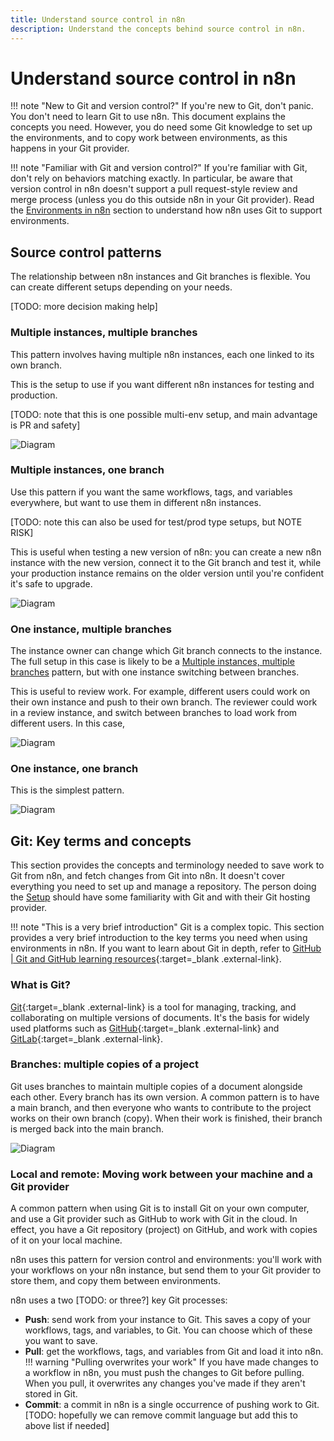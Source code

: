 ```yaml
---
title: Understand source control in n8n
description: Understand the concepts behind source control in n8n.
---
```


# Understand source control in n8n


!!! note "New to Git and version control?"
	If you're new to Git, don't panic. You don't need to learn Git to use n8n. This document explains the concepts you need. However, you do need some Git knowledge to set up the environments, and to copy work between environments, as this happens in your Git provider.

!!! note "Familiar with Git and version control?"
	If you're familiar with Git, don't rely on behaviors matching exactly. In particular, be aware that version control in n8n doesn't support a pull request-style review and merge process (unless you do this outside n8n in your Git provider). Read the [Environments in n8n](#environments-in-n8n) section to understand how n8n uses Git to support environments.

## Source control patterns

The relationship between n8n instances and Git branches is flexible. You can create different setups depending on your needs. 

[TODO: more decision making help]

### Multiple instances, multiple branches

This pattern involves having multiple n8n instances, each one linked to its own branch. 

This is the setup to use if you want different n8n instances for testing and production.

[TODO: note that this is one possible multi-env setup, and main advantage is PR and safety]

![Diagram](/_images/environments/vc-multi-multi.png)

### Multiple instances, one branch

Use this pattern if you want the same workflows, tags, and variables everywhere, but want to use them in different n8n instances. 

[TODO: note this can also be used for test/prod type setups, but NOTE RISK]

This is useful when testing a new version of n8n: you can create a new n8n instance with the new version, connect it to the Git branch and test it, while your production instance remains on the older version until you're confident it's safe to upgrade.

![Diagram](/_images/environments/vc-multi-one.png)

### One instance, multiple branches

The instance owner can change which Git branch connects to the instance. The full setup in this case is likely to be a [Multiple instances, multiple branches](#multiple-instances-multiple-branches) pattern, but with one instance switching between branches.

This is useful to review work. For example, different users could work on their own instance and push to their own branch. The reviewer could work in a review instance, and switch between branches to load work from different users. In this case, 

![Diagram](/_images/environments/vc-one-multi.png)

### One instance, one branch

This is the simplest pattern.

![Diagram](/_images/environments/vc-one-one.png)

## Git: Key terms and concepts

This section provides the concepts and terminology needed to save work to Git from n8n, and fetch changes from Git into n8n. It doesn't cover everything you need to set up and manage a repository. The person doing the [Setup](/environments/version-control/setup/) should have some familiarity with Git and with their Git hosting provider.

!!! note "This is a very brief introduction"
	Git is a complex topic. This section provides a very brief introduction to the key terms you need when using environments in n8n. If you want to learn about Git in depth, refer to [GitHub | Git and GitHub learning resources](https://docs.github.com/en/get-started/quickstart/git-and-github-learning-resources){:target=_blank .external-link}.

### What is Git?

[Git](https://git-scm.com/){:target=_blank .external-link} is a tool for managing, tracking, and collaborating on multiple versions of documents. It's the basis for widely used platforms such as [GitHub](https://github.com/){:target=_blank .external-link} and [GitLab](https://about.gitlab.com/){:target=_blank .external-link}.

### Branches: multiple copies of a project

Git uses branches to maintain multiple copies of a document alongside each other. Every branch has its own version. A common pattern is to have a main branch, and then everyone who wants to contribute to the project works on their own branch (copy). When their work is finished, their branch is merged back into the main branch.

![Diagram](/_images/environments/simple-git-branch.png)

### Local and remote: Moving work between your machine and a Git provider

A common pattern when using Git is to install Git on your own computer, and use a Git provider such as GitHub to work with Git in the cloud. In effect, you have a Git repository (project) on GitHub, and work with copies of it on your local machine.

n8n uses this pattern for version control and environments: you'll work with your workflows on your n8n instance, but send them to your Git provider to store them, and copy them between environments.

n8n uses a two [TODO: or three?] key Git processes:

* **Push**: send work from your instance to Git. This saves a copy of your workflows, tags, and variables, to Git. You can choose which of these you want to save.
* **Pull**: get the workflows, tags, and variables from Git and load it into n8n. 
	!!! warning "Pulling overwrites your work"
		If you have made changes to a workflow in n8n, you must push the changes to Git before pulling. When you pull, it overwrites any changes you've made if they aren't stored in Git.
* **Commit**: a commit in n8n is a single occurrence of pushing work to Git. [TODO: hopefully we can remove commit language but add this to above list if needed]




